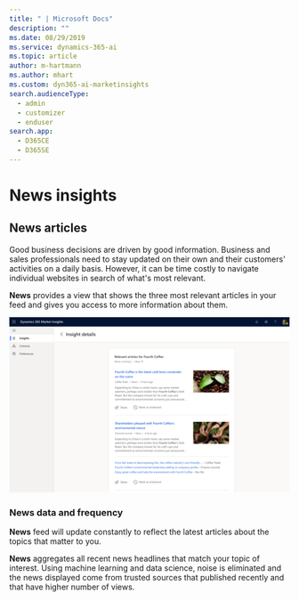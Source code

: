 ```yaml
---
title: " | Microsoft Docs"
description: ""
ms.date: 08/29/2019
ms.service: dynamics-365-ai
ms.topic: article
author: m-hartmann
ms.author: mhart
ms.custom: dyn365-ai-marketinsights
search.audienceType: 
  - admin
  - customizer
  - enduser
search.app: 
  - D365CE
  - D365SE
---
```


# News insights

## News articles

Good business decisions are driven by good information. Business and sales professionals need to stay updated on their own and their customers' activities on a daily basis. However, it can be time costly to navigate individual websites in search of what's most relevant.

**News** provides a view that shows the three most relevant articles in your feed and gives you access to more information about them.

![Insight detail showing relevant news articles for a topic](media/insight-details-news.png)

### News data and frequency

**News** feed will update constantly to reflect the latest articles about the topics that matter to you.

**News** aggregates all recent news headlines that match your topic of interest. Using machine learning and data science, noise is eliminated and the news displayed come from trusted sources that published recently and that have higher number of views.
